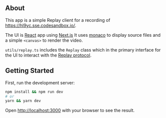 ## About

This app is a simple Replay client for a recording of https://hl9yc.sse.codesandbox.io/.

The UI is [React](https://reactjs.org/) app using [Next.js](https://nextjs.org/) It uses [monaco](https://microsoft.github.io/monaco-editor/) to display source files and a simple `<canvas>` to render the video.

`utils/replay.ts` includes the `Replay` class which in the primary interface for the UI to interact with the [Replay protocol](https://replay.io/protocol).

## Getting Started

First, run the development server:

```bash
npm install && npm run dev
# or
yarn && yarn dev
```

Open [http://localhost:3000](http://localhost:3000) with your browser to see the result.
